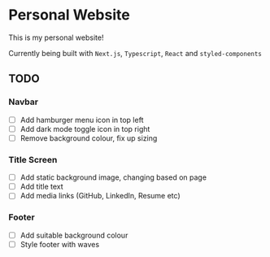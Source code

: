 # Personal Website

This is my personal website!

Currently being built with `Next.js`, `Typescript`, `React` and
`styled-components`

## TODO

### Navbar

- [ ] Add hamburger menu icon in top left
- [ ] Add dark mode toggle icon in top right
- [ ] Remove background colour, fix up sizing

### Title Screen

- [ ] Add static background image, changing based on page
- [ ] Add title text
- [ ] Add media links (GitHub, LinkedIn, Resume etc)

### Footer

- [ ] Add suitable background colour
- [ ] Style footer with waves